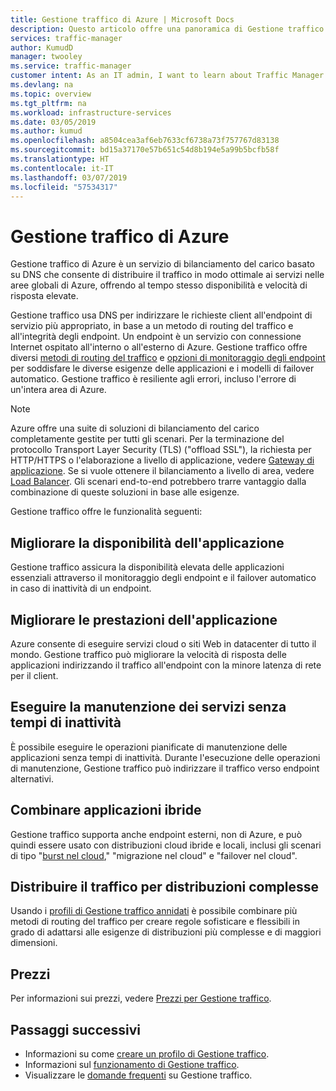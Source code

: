 ```yaml
---
title: Gestione traffico di Azure | Microsoft Docs
description: Questo articolo offre una panoramica di Gestione traffico di Azure. È possibile scoprire se si tratta della scelta giusta per il bilanciamento del carico del traffico utente per l'applicazione specifica.
services: traffic-manager
author: KumudD
manager: twooley
ms.service: traffic-manager
customer intent: As an IT admin, I want to learn about Traffic Manager and what I can use it for.
ms.devlang: na
ms.topic: overview
ms.tgt_pltfrm: na
ms.workload: infrastructure-services
ms.date: 03/05/2019
ms.author: kumud
ms.openlocfilehash: a8504cea3af6eb7633cf6738a73f757767d83138
ms.sourcegitcommit: bd15a37170e57b651c54d8b194e5a99b5bcfb58f
ms.translationtype: HT
ms.contentlocale: it-IT
ms.lasthandoff: 03/07/2019
ms.locfileid: "57534317"
---
```

# <a name="what-is-traffic-manager"></a>Gestione traffico di Azure
Gestione traffico di Azure è un servizio di bilanciamento del carico basato su DNS che consente di distribuire il traffico in modo ottimale ai servizi nelle aree globali di Azure, offrendo al tempo stesso disponibilità e velocità di risposta elevate.

Gestione traffico usa DNS per indirizzare le richieste client all'endpoint di servizio più appropriato, in base a un metodo di routing del traffico e all'integrità degli endpoint. Un endpoint è un servizio con connessione Internet ospitato all'interno o all'esterno di Azure. Gestione traffico offre diversi [metodi di routing del traffico](traffic-manager-routing-methods.md) e [opzioni di monitoraggio degli endpoint](traffic-manager-monitoring.md) per soddisfare le diverse esigenze delle applicazioni e i modelli di failover automatico. Gestione traffico è resiliente agli errori, incluso l'errore di un'intera area di Azure.

>[!NOTE]
> Azure offre una suite di soluzioni di bilanciamento del carico completamente gestite per tutti gli scenari. Per la terminazione del protocollo Transport Layer Security (TLS) ("offload SSL"), la richiesta per HTTP/HTTPS o l'elaborazione a livello di applicazione, vedere [Gateway di applicazione](../application-gateway/application-gateway-introduction.md). Se si vuole ottenere il bilanciamento a livello di area, vedere [Load Balancer](../load-balancer/load-balancer-overview.md). Gli scenari end-to-end potrebbero trarre vantaggio dalla combinazione di queste soluzioni in base alle esigenze.

Gestione traffico offre le funzionalità seguenti:

## <a name="increase-application-availability"></a>Migliorare la disponibilità dell'applicazione

Gestione traffico assicura la disponibilità elevata delle applicazioni essenziali attraverso il monitoraggio degli endpoint e il failover automatico in caso di inattività di un endpoint.
    
## <a name="improve-application-performance"></a>Migliorare le prestazioni dell'applicazione

Azure consente di eseguire servizi cloud o siti Web in datacenter di tutto il mondo. Gestione traffico può migliorare la velocità di risposta delle applicazioni indirizzando il traffico all'endpoint con la minore latenza di rete per il client.

## <a name="perform-service-maintenance-without-downtime"></a>Eseguire la manutenzione dei servizi senza tempi di inattività

È possibile eseguire le operazioni pianificate di manutenzione delle applicazioni senza tempi di inattività. Durante l'esecuzione delle operazioni di manutenzione, Gestione traffico può indirizzare il traffico verso endpoint alternativi.

## <a name="combine-hybrid-applications"></a>Combinare applicazioni ibride

Gestione traffico supporta anche endpoint esterni, non di Azure, e può quindi essere usato con distribuzioni cloud ibride e locali, inclusi gli scenari di tipo "[burst nel cloud](https://azure.microsoft.com/overview/what-is-cloud-bursting/)," "migrazione nel cloud" e "failover nel cloud".

## <a name="distribute-traffic-for-complex-deployments"></a>Distribuire il traffico per distribuzioni complesse

Usando i [profili di Gestione traffico annidati](traffic-manager-nested-profiles.md) è possibile combinare più metodi di routing del traffico per creare regole sofisticare e flessibili in grado di adattarsi alle esigenze di distribuzioni più complesse e di maggiori dimensioni.

## <a name="pricing"></a>Prezzi

Per informazioni sui prezzi, vedere [Prezzi per Gestione traffico](https://azure.microsoft.com/pricing/details/traffic-manager/).


## <a name="next-steps"></a>Passaggi successivi

- Informazioni su come [creare un profilo di Gestione traffico](traffic-manager-create-profile.md).
- Informazioni sul [funzionamento di Gestione traffico](traffic-manager-how-it-works.md).
- Visualizzare le [domande frequenti](traffic-manager-FAQs.md) su Gestione traffico.




